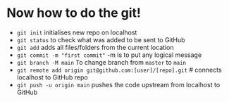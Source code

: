 # Now how to do the git!
- `git init` initialises new repo on localhost
- `git status` to check what was added to be sent to GitHub
- `git add` adds all files/folders from the current location
- `git commit -m "first commit"` -m is to put any logical message
- `git branch -M main` To change branch from `master` to `main`
- `git remote add origin git@github.com:[user]/[repo].git` # connects localhost to GitHub repo
- `git push -u origin main` pushes the code upstream from localhost to GitHub
